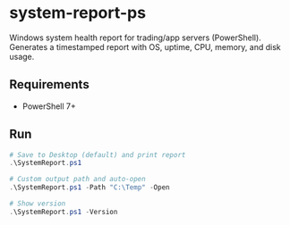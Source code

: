 # system-report-ps
Windows system health report for trading/app servers (PowerShell). Generates a timestamped report with OS, uptime, CPU, memory, and disk usage.

## Requirements
- PowerShell 7+

## Run
```powershell
# Save to Desktop (default) and print report
.\SystemReport.ps1

# Custom output path and auto-open
.\SystemReport.ps1 -Path "C:\Temp" -Open

# Show version
.\SystemReport.ps1 -Version
